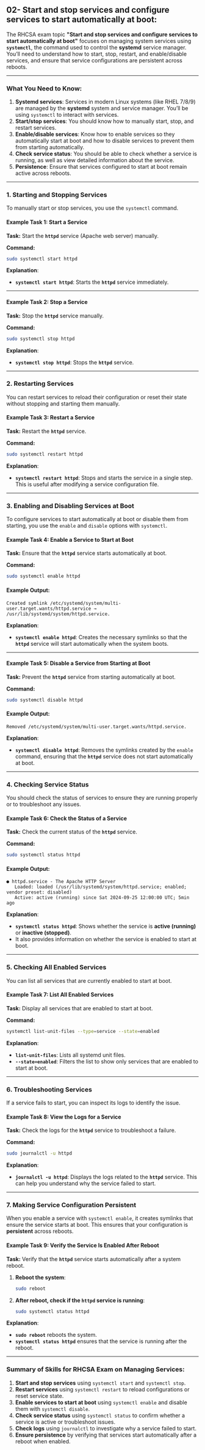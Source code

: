## 02- Start and stop services and configure services to start automatically at boot:

The RHCSA exam topic **"Start and stop services and configure services to start automatically at boot"** focuses on managing system services using **`systemctl`**, the command used to control the **systemd** service manager. You’ll need to understand how to start, stop, restart, and enable/disable services, and ensure that service configurations are persistent across reboots.

---

### **What You Need to Know:**
1. **Systemd services**: Services in modern Linux systems (like RHEL 7/8/9) are managed by the **systemd** system and service manager. You’ll be using `systemctl` to interact with services.
2. **Start/stop services**: You should know how to manually start, stop, and restart services.
3. **Enable/disable services**: Know how to enable services so they automatically start at boot and how to disable services to prevent them from starting automatically.
4. **Check service status**: You should be able to check whether a service is running, as well as view detailed information about the service.
5. **Persistence**: Ensure that services configured to start at boot remain active across reboots.

---

### **1. Starting and Stopping Services**

To manually start or stop services, you use the `systemctl` command.

#### **Example Task 1: Start a Service**

**Task:** Start the **`httpd`** service (Apache web server) manually.

**Command:**
```bash
sudo systemctl start httpd
```

**Explanation**:
- **`systemctl start httpd`**: Starts the **`httpd`** service immediately.

---

#### **Example Task 2: Stop a Service**

**Task:** Stop the **`httpd`** service manually.

**Command:**
```bash
sudo systemctl stop httpd
```

**Explanation**:
- **`systemctl stop httpd`**: Stops the **`httpd`** service.

---

### **2. Restarting Services**

You can restart services to reload their configuration or reset their state without stopping and starting them manually.

#### **Example Task 3: Restart a Service**

**Task:** Restart the **`httpd`** service.

**Command:**
```bash
sudo systemctl restart httpd
```

**Explanation**:
- **`systemctl restart httpd`**: Stops and starts the service in a single step. This is useful after modifying a service configuration file.

---

### **3. Enabling and Disabling Services at Boot**

To configure services to start automatically at boot or disable them from starting, you use the `enable` and `disable` options with `systemctl`.

#### **Example Task 4: Enable a Service to Start at Boot**

**Task:** Ensure that the **`httpd`** service starts automatically at boot.

**Command:**
```bash
sudo systemctl enable httpd
```

#### **Example Output:**
```
Created symlink /etc/systemd/system/multi-user.target.wants/httpd.service → /usr/lib/systemd/system/httpd.service.
```

**Explanation**:
- **`systemctl enable httpd`**: Creates the necessary symlinks so that the **`httpd`** service will start automatically when the system boots.
  
---

#### **Example Task 5: Disable a Service from Starting at Boot**

**Task:** Prevent the **`httpd`** service from starting automatically at boot.

**Command:**
```bash
sudo systemctl disable httpd
```

#### **Example Output:**
```
Removed /etc/systemd/system/multi-user.target.wants/httpd.service.
```

**Explanation**:
- **`systemctl disable httpd`**: Removes the symlinks created by the `enable` command, ensuring that the **`httpd`** service does not start automatically at boot.

---

### **4. Checking Service Status**

You should check the status of services to ensure they are running properly or to troubleshoot any issues.

#### **Example Task 6: Check the Status of a Service**

**Task:** Check the current status of the **`httpd`** service.

**Command:**
```bash
sudo systemctl status httpd
```

#### **Example Output:**
```
● httpd.service - The Apache HTTP Server
   Loaded: loaded (/usr/lib/systemd/system/httpd.service; enabled; vendor preset: disabled)
   Active: active (running) since Sat 2024-09-25 12:00:00 UTC; 5min ago
```

**Explanation**:
- **`systemctl status httpd`**: Shows whether the service is **active (running)** or **inactive (stopped)**.
- It also provides information on whether the service is enabled to start at boot.

---

### **5. Checking All Enabled Services**

You can list all services that are currently enabled to start at boot.

#### **Example Task 7: List All Enabled Services**

**Task:** Display all services that are enabled to start at boot.

**Command:**
```bash
systemctl list-unit-files --type=service --state=enabled
```

**Explanation**:
- **`list-unit-files`**: Lists all systemd unit files.
- **`--state=enabled`**: Filters the list to show only services that are enabled to start at boot.

---

### **6. Troubleshooting Services**

If a service fails to start, you can inspect its logs to identify the issue.

#### **Example Task 8: View the Logs for a Service**

**Task:** Check the logs for the **`httpd`** service to troubleshoot a failure.

**Command:**
```bash
sudo journalctl -u httpd
```

**Explanation**:
- **`journalctl -u httpd`**: Displays the logs related to the **`httpd`** service. This can help you understand why the service failed to start.

---

### **7. Making Service Configuration Persistent**

When you enable a service with `systemctl enable`, it creates symlinks that ensure the service starts at boot. This ensures that your configuration is **persistent** across reboots.

#### **Example Task 9: Verify the Service Is Enabled After Reboot**

**Task:** Verify that the **`httpd`** service starts automatically after a system reboot.

1. **Reboot the system**:
   ```bash
   sudo reboot
   ```

2. **After reboot, check if the `httpd` service is running**:
   ```bash
   sudo systemctl status httpd
   ```

**Explanation**:
- **`sudo reboot`** reboots the system.
- **`systemctl status httpd`** ensures that the service is running after the reboot.

---

### Summary of Skills for RHCSA Exam on Managing Services:
1. **Start and stop services** using `systemctl start` and `systemctl stop`.
2. **Restart services** using `systemctl restart` to reload configurations or reset service state.
3. **Enable services to start at boot** using `systemctl enable` and disable them with `systemctl disable`.
4. **Check service status** using `systemctl status` to confirm whether a service is active or troubleshoot issues.
5. **Check logs** using `journalctl` to investigate why a service failed to start.
6. **Ensure persistence** by verifying that services start automatically after a reboot when enabled.
